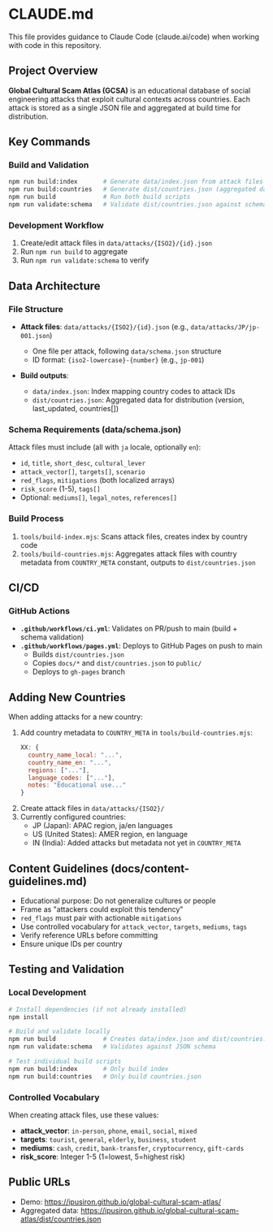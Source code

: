 # CLAUDE.md

This file provides guidance to Claude Code (claude.ai/code) when working with code in this repository.

## Project Overview

**Global Cultural Scam Atlas (GCSA)** is an educational database of social engineering attacks that exploit cultural contexts across countries. Each attack is stored as a single JSON file and aggregated at build time for distribution.

## Key Commands

### Build and Validation
```bash
npm run build:index       # Generate data/index.json from attack files
npm run build:countries   # Generate dist/countries.json (aggregated data)
npm run build             # Run both build scripts
npm run validate:schema   # Validate dist/countries.json against schema
```

### Development Workflow
1. Create/edit attack files in `data/attacks/{ISO2}/{id}.json`
2. Run `npm run build` to aggregate
3. Run `npm run validate:schema` to verify

## Data Architecture

### File Structure
- **Attack files**: `data/attacks/{ISO2}/{id}.json` (e.g., `data/attacks/JP/jp-001.json`)
  - One file per attack, following `data/schema.json` structure
  - ID format: `{iso2-lowercase}-{number}` (e.g., `jp-001`)

- **Build outputs**:
  - `data/index.json`: Index mapping country codes to attack IDs
  - `dist/countries.json`: Aggregated data for distribution (version, last_updated, countries[])

### Schema Requirements (data/schema.json)
Attack files must include (all with `ja` locale, optionally `en`):
- `id`, `title`, `short_desc`, `cultural_lever`
- `attack_vector[]`, `targets[]`, `scenario`
- `red_flags`, `mitigations` (both localized arrays)
- `risk_score` (1-5), `tags[]`
- Optional: `mediums[]`, `legal_notes`, `references[]`

### Build Process
1. `tools/build-index.mjs`: Scans attack files, creates index by country code
2. `tools/build-countries.mjs`: Aggregates attack files with country metadata from `COUNTRY_META` constant, outputs to `dist/countries.json`

## CI/CD

### GitHub Actions
- **`.github/workflows/ci.yml`**: Validates on PR/push to main (build + schema validation)
- **`.github/workflows/pages.yml`**: Deploys to GitHub Pages on push to main
  - Builds `dist/countries.json`
  - Copies `docs/*` and `dist/countries.json` to `public/`
  - Deploys to `gh-pages` branch

## Adding New Countries

When adding attacks for a new country:
1. Add country metadata to `COUNTRY_META` in `tools/build-countries.mjs`:
   ```js
   XX: {
     country_name_local: "...",
     country_name_en: "...",
     regions: ["..."],
     language_codes: ["..."],
     notes: "Educational use..."
   }
   ```
2. Create attack files in `data/attacks/{ISO2}/`
3. Currently configured countries:
   - JP (Japan): APAC region, ja/en languages
   - US (United States): AMER region, en language
   - IN (India): Added attacks but metadata not yet in `COUNTRY_META`

## Content Guidelines (docs/content-guidelines.md)

- Educational purpose: Do not generalize cultures or people
- Frame as "attackers could exploit this tendency"
- `red_flags` must pair with actionable `mitigations`
- Use controlled vocabulary for `attack_vector`, `targets`, `mediums`, `tags`
- Verify reference URLs before committing
- Ensure unique IDs per country

## Testing and Validation

### Local Development
```bash
# Install dependencies (if not already installed)
npm install

# Build and validate locally
npm run build             # Creates data/index.json and dist/countries.json
npm run validate:schema   # Validates against JSON schema

# Test individual build scripts
npm run build:index       # Only build index
npm run build:countries   # Only build countries.json
```

### Controlled Vocabulary
When creating attack files, use these values:
- **attack_vector**: `in-person`, `phone`, `email`, `social`, `mixed`
- **targets**: `tourist`, `general`, `elderly`, `business`, `student`
- **mediums**: `cash`, `credit`, `bank-transfer`, `cryptocurrency`, `gift-cards`
- **risk_score**: Integer 1-5 (1=lowest, 5=highest risk)

## Public URLs
- Demo: https://ipusiron.github.io/global-cultural-scam-atlas/
- Aggregated data: https://ipusiron.github.io/global-cultural-scam-atlas/dist/countries.json